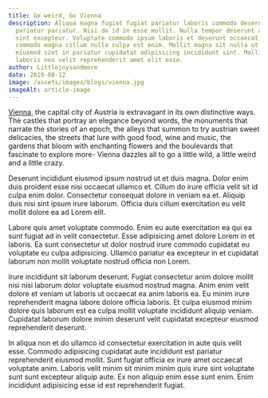 ```yaml
---
title: Go weird, Go Vienna
description: Aliqua magna fugiat fugiat pariatur laboris commodo deserunt
  pariatur pariatur. Nisi do id in esse mollit. Nulla tempor deserunt aliqua est
  sint excepteur. Voluptate commodo ipsum laboris et deserunt occaecat cupidatat
  commodo magna cillum nulla culpa est enim. Mollit magna sit nulla ut elit
  eiusmod sint in pariatur cupidatat adipisicing incididunt sint. Mollit laborum
  laboris non velit reprehenderit amet elit esse.
author: Littlejoysandmore
date: 2019-08-12
image: /assets/images/blogs/vienna.jpg
imageAlt: article-image
---
```

[Vienna](https://www.wien.info/en), the capital city of Austria is extravagant in its own distinctive ways. The castles that portray an elegance beyond words, the monuments that narrate the stories of an epoch, the alleys that summon to try austrian sweet delicacies, the streets that lure with good food, wine and music, the gardens that bloom with enchanting flowers and the boulevards that fascinate to explore more- Vienna dazzles all to go a little wild, a little weird and a little crazy. 

Deserunt incididunt eiusmod ipsum nostrud ut et duis magna. Dolor enim duis proident esse nisi occaecat ullamco et. Cillum do irure officia velit sit id culpa enim dolor. Consectetur consequat dolore in veniam ea et. Aliquip duis nisi sint ipsum irure laborum. Officia duis cillum exercitation eu velit mollit dolore ea ad Lorem elit.

Labore quis amet voluptate commodo. Enim eu aute exercitation ea qui ea sunt fugiat ad in velit consectetur. Esse adipisicing amet dolore Lorem in et laboris. Ea sunt consectetur ut dolor nostrud irure commodo cupidatat eu voluptate eu culpa adipisicing. Ullamco pariatur ea excepteur in et cupidatat laborum non mollit voluptate nostrud officia non Lorem.

Irure incididunt sit laborum deserunt. Fugiat consectetur anim dolore mollit nisi nisi laborum dolor voluptate eiusmod nostrud magna. Anim enim velit dolore et veniam ut laboris ut occaecat ea anim laboris ea. Eu minim irure reprehenderit magna labore dolore officia laboris. Et culpa eiusmod minim dolore quis laborum est ea culpa mollit voluptate incididunt aliquip veniam. Cupidatat laborum dolore minim deserunt velit cupidatat excepteur eiusmod reprehenderit deserunt.

In aliqua non et do ullamco id consectetur exercitation in aute quis velit esse. Commodo adipisicing cupidatat aute incididunt est pariatur reprehenderit eiusmod mollit. Sunt fugiat officia ex irure amet occaecat voluptate anim. Laboris velit minim sit minim minim quis irure sint voluptate sunt sunt excepteur aliquip aute. Ex non aliquip enim esse sunt enim. Enim incididunt adipisicing esse id est reprehenderit fugiat.